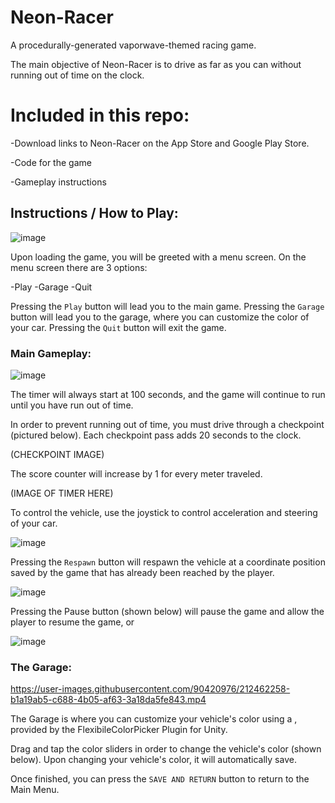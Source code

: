 # Neon-Racer

A procedurally-generated vaporwave-themed racing game.

The main objective of Neon-Racer is to drive as far as you can without running out of time on the clock.

# Included in this repo:

-Download links to Neon-Racer on the App Store and Google Play Store.

-Code for the game

-Gameplay instructions

## Instructions / How to Play:

![image](https://user-images.githubusercontent.com/90420976/212464722-778f7652-2f59-470e-bb63-832d6cb03075.png)


Upon loading the game, you will be greeted with a menu screen. On the menu screen there are 3 options:

-Play
-Garage
-Quit

Pressing the `Play` button will lead you to the main game.
Pressing the `Garage` button will lead you to the garage, where you can customize the color of your car.
Pressing the `Quit` button will exit the game.

### Main Gameplay:

![image](https://user-images.githubusercontent.com/90420976/212464580-e6445deb-bf4e-4b41-a907-e693a3a11505.png)


The timer will always start at 100 seconds, and the game will continue to run until you have run out of time.

In order to prevent running out of time, you must drive through a checkpoint (pictured below). Each checkpoint pass adds 20 seconds to the clock.

(CHECKPOINT IMAGE)

The score counter will increase by 1 for every meter traveled. 

(IMAGE OF TIMER HERE)

To control the vehicle, use the joystick to control acceleration and steering of your car.

![image](https://user-images.githubusercontent.com/90420976/212458281-8cf7b5d9-5be5-4466-8e2e-9a4f82be8b9b.png)


Pressing the `Respawn` button will respawn the vehicle at a coordinate position saved by the game that has already been reached
by the player.

![image](https://user-images.githubusercontent.com/90420976/212458326-12e273e7-3c69-4f21-a4a8-c465133aba78.png)


Pressing the Pause button (shown below) will pause the game and allow the player to resume the game, or 

![image](https://user-images.githubusercontent.com/90420976/212464645-7fed8a6d-bbea-4b1a-8f2e-4d3d01f61f76.png)

### The Garage: 


https://user-images.githubusercontent.com/90420976/212462258-b1a19ab5-c688-4b05-af63-3a18da5fe843.mp4


The Garage is where you can customize your vehicle's color using a , provided by the FlexibileColorPicker Plugin for Unity. 

Drag and tap the color sliders in order to change the vehicle's color (shown below). Upon changing your vehicle's color, it will automatically save.

Once finished, you can press the `SAVE AND RETURN` button to return to the Main Menu.
